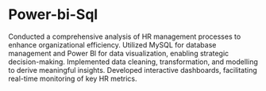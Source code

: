 # Power-bi-Sql
Conducted a comprehensive analysis of HR management processes to enhance organizational efficiency. Utilized MySQL for database management and Power Bl for data visualization, enabling strategic decision-making. Implemented data cleaning, transformation, and modelling to derive meaningful insights. Developed interactive dashboards, facilitating real-time monitoring of key HR metrics.
